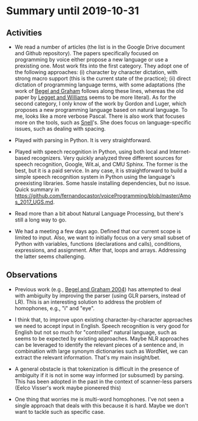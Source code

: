 # Summary until 2019-10-31

## Activities

- We read a number of articles (the list is in the Google Drive document and Github repository). The papers specifically focused on programming by voice either propose a new language or use a prexisting one. Most work fits into the first category. They adopt one of the following approaches: (i) character by character dictation, with strong macro support (this is the current state of the practice); (ii) direct dictation of programming language terms, with some adaptations (the work of [Begel and Graham](https://github.com/fernandocastor/voiceProgramming/blob/master/Begel_2005_SP.md) follows along these lines, whereas the old paper by [Legget and Williams](https://github.com/fernandocastor/voiceProgramming/blob/master/Legget_1984_EIV.md) seems to be more literal). As for the second category, I only know of the work by Gordon and Luger, which proposes a new programming language based on natural language. To me, looks like a more verbose Pascal. There is also work that focuses more on the tools, such as [Snell](https://github.com/fernandocastor/voiceProgramming/blob/master/Snell_2000_IPV.md)'s. She does focus on language-specific issues, such as dealing with spacing.
  
- Played with parsing in Python. It is very straightforward.

- Played with speech recognition in Python, using both local and Internet-based recognizers. Very quickly analyzed three different sources for speech recognition, Google, Wit.ai, and CMU Sphinx. The former is the best, but it is a paid service. In any case, it is straightforward to build a simple speech recognition system in Python using the language's preexisting libraries. Some hassle installing dependencies, but no issue. Quick summary in https://github.com/fernandocastor/voiceProgramming/blob/master/Amos_2017_UGS.md.

- Read more than a bit about Natural Language Processing, but there's still a long way to go. 

- We had a meeting a few days ago. Defined that our current scope is limited to input. Also, we want to initially focus on a very small subset of Python with variables, functions (declarations and calls), conditions, expressions, and assignment. After that, loops and arrays. Addressing the latter seems challenging.

## Observations

- Previous work (e.g., [Begel and Graham 2004](https://github.com/fernandocastor/voiceProgramming/blob/master/Begel_2004_LAT.md)) has attempted to deal with ambiguity by improving the parser (using GLR parsers, instead of LR). This is an interesting solution to address the problem of homophones, e.g., "i" and "eye".

- I think that, to improve upon existing character-by-character approaches we need to accept input in English. Speech recognition is very good for English but not so much for "controlled" natural language, such as seems to be expected by existing approaches. Maybe NLR approaches can be leveraged to identify the relevant pieces of a sentence and, in combination with large synonym dictionaries such as WordNet, we can extract the relevant information. That's my main insight/bet. 

- A general obstacle is that tokenization is difficult in the presence of ambiguity if it is not in some way informed (or subsumed) by parsing. This has been adopted in the past in the context of scanner-less parsers (Eelco Visser's work maybe pioneered this)

- One thing that worries me is multi-word homophones. I've not seen a single approach that deals with this because it is hard. Maybe we don't want to tackle such as specific case. 

